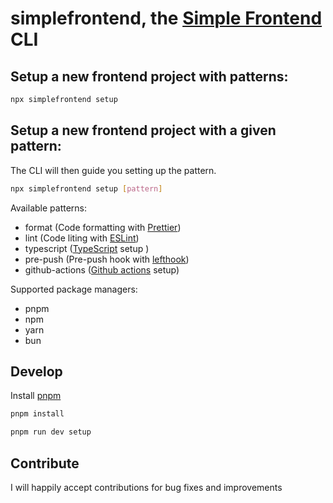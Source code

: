 # simplefrontend, the [Simple Frontend](<[https://](https://www.simplefrontend.dev/)>) CLI

## Setup a new frontend project with patterns:

```bash
npx simplefrontend setup
```

## Setup a new frontend project with a given pattern:

The CLI will then guide you setting up the pattern.

```bash
npx simplefrontend setup [pattern]
```

Available patterns:

- format (Code formatting with [Prettier](https://prettier.io/))
- lint (Code liting with [ESLint](https://eslint.org/))
- typescript ([TypeScript](https://www.typescriptlang.org/) setup )
- pre-push (Pre-push hook with [lefthook](https://github.com/evilmartians/lefthook))
- github-actions ([Github actions](https://docs.github.com/en/actions) setup)

Supported package managers:

- pnpm
- npm
- yarn
- bun

## Develop

Install [pnpm](https://pnpm.io/installation)

```bash
pnpm install
```

```bash
pnpm run dev setup
```

## Contribute

I will happily accept contributions for bug fixes and improvements
